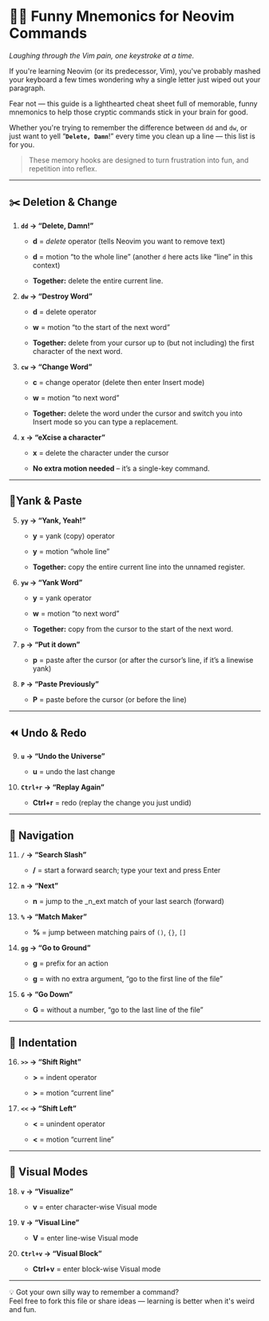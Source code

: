 # 🧠😂 Funny Mnemonics for Neovim Commands

_Laughing through the Vim pain, one keystroke at a time._

If you're learning Neovim (or its predecessor, Vim), you've probably mashed your keyboard a few times wondering why a single letter just wiped out your paragraph. 

Fear not — this guide is a lighthearted cheat sheet full of memorable, funny mnemonics to help those cryptic commands stick in your brain for good.

Whether you're trying to remember the difference between `dd` and `dw`, or just want to yell “**`Delete, Damn`**!” every time you clean up a line — this list is for you. 

>These memory hooks are designed to turn frustration into fun, and repetition into reflex.

---
## **✂️ Deletion & Change**

1. **`dd` → “Delete, Damn!”**
    
    - **d** = _delete_ operator (tells Neovim you want to remove text)
        
    - **d** = motion “to the whole line” (another `d` here acts like “line” in this context)
        
    - **Together:** delete the entire current line.
        
2. **`dw` → “Destroy Word”**
    
    - **d** = delete operator
        
    - **w** = motion “to the start of the next word”
        
    - **Together:** delete from your cursor up to (but not including) the first character of the next word.
        
3. **`cw` → “Change Word”**
    
    - **c** = change operator (delete then enter Insert mode)
        
    - **w** = motion “to next word”
        
    - **Together:** delete the word under the cursor and switch you into Insert mode so you can type a replacement.
        
4. **`x` → “eXcise a character”**
    
    - **x** = delete the character under the cursor
        
    - **No extra motion needed** – it’s a single-key command.
        

---

## **📝Yank & Paste**

5. **`yy` → “Yank, Yeah!”**
    
    - **y** = yank (copy) operator
        
    - **y** = motion “whole line”
        
    - **Together:** copy the entire current line into the unnamed register.
        
6. **`yw` → “Yank Word”**
    
    - **y** = yank operator
        
    - **w** = motion “to next word”
        
    - **Together:** copy from the cursor to the start of the next word.
        
7. **`p` → “Put it down”**
    
    - **p** = paste after the cursor (or after the cursor’s line, if it’s a linewise yank)
        
8. **`P` → “Paste Previously”**
    
    - **P** = paste before the cursor (or before the line)
        

---

## **⏪ Undo & Redo**

9. **`u` → “Undo the Universe”**
    
    - **u** = undo the last change
        
10. **`Ctrl+r` → “Replay Again”**
    
    - **Ctrl+r** = redo (replay the change you just undid)
        

---

## **🧭 Navigation**

11. **`/` → “Search Slash”**
    
    - **/** = start a forward search; type your text and press Enter
        
12. **`n` → “Next”**
    
    - **n** = jump to the _n_ext match of your last search (forward)
        
13. **`%` → “Match Maker”**
    
    - **%** = jump between matching pairs of `()`, `{}`, `[]`
        
14. **`gg` → “Go to Ground”**
    
    - **g** = prefix for an action
        
    - **g** = with no extra argument, “go to the first line of the file”
        
15. **`G` → “Go Down”**
    
    - **G** = without a number, “go to the last line of the file”
        

---

## **📏 Indentation**

16. **`>>` → “Shift Right”**
    
    - **>** = indent operator
        
    - **>** = motion “current line”
        
17. **`<<` → “Shift Left”**
    
    - **<** = unindent operator
        
    - **<** = motion “current line”
        

---

## **🎨 Visual Modes**

18. **`v` → “Visualize”**
    
    - **v** = enter character-wise Visual mode
        
19. **`V` → “Visual Line”**
    
    - **V** = enter line-wise Visual mode
        
20. **`Ctrl+v` → “Visual Block”**
    
    - **Ctrl+v** = enter block-wise Visual mode

---

💡 Got your own silly way to remember a command?  
Feel free to fork this file or share ideas — learning is better when it's weird and fun.